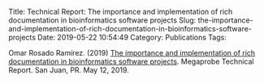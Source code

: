 Title: Technical Report: The importance and implementation of rich documentation in bioinformatics software projects
Slug: the-importance-and-implementation-of-rich-documentation-in-bioinformatics-software-projects
Date: 2019-05-22 10:54:49
Category: Publications
Tags: 

Omar Rosado Ramírez. (2019)
[The importance and implementation of rich documentation in bioinformatics software projects]({filename}/images/ORR8150-megaprobe-technical-report.pdf).
Megaprobe Technical Report. San Juan, PR. May 12, 2019.
